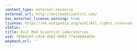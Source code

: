 ```yaml
---
content_type: external-resource
external_url: http://evilmadscientist.com/
has_external_license_warning: true
license: https://en.wikipedia.org/wiki/All_rights_reserved
status: ''
title: Evil Mad Scientist Laboratories
uid: f8564167-c9c8-4bb2-9d03-77aa4944a83e
wayback_url: ''
---
```

